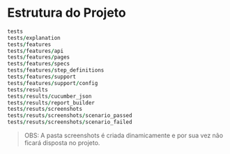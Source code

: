 # Estrutura do Projeto

```ruby
tests
tests/explanation
tests/features
tests/features/api
tests/features/pages
tests/features/specs
tests/features/step_definitions
tests/features/support
tests/features/support/config
tests/results
tests/results/cucumber_json
tests/results/report_builder
tests/resuts/screenshots
tests/resuts/screenshots/scenario_passed
tests/resuts/screenshots/scenario_failed
```
> OBS: A pasta screenshots é criada dinamicamente e por sua vez não ficará disposta no projeto.
